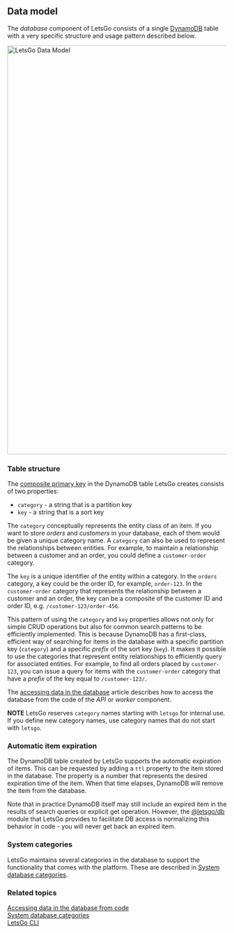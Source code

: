 ## Data model

The _database_ component of LetsGo consists of a single [DynamoDB](https://aws.amazon.com/pm/dynamodb) table with a very specific structure and usage pattern described below.

<img width="938" alt="LetsGo Data Model" src="https://github.com/47chapters/letsgo/assets/822369/a5b2c67f-bd94-4e54-a685-18d3138c7029">

### Table structure

The [composite primary key](https://aws.amazon.com/blogs/database/choosing-the-right-dynamodb-partition-key/) in the DynamoDB table LetsGo creates consists of two properties:

- `category` - a string that is a partition key
- `key` - a string that is a sort key

The `category` conceptually represents the entity class of an item. If you want to store _orders_ and _customers_ in your database, each of them would be given a unique category name. A `category` can also be used to represent the relationships between entities. For example, to maintain a relationship between a customer and an order, you could define a `customer-order` category.

The `key` is a unique identifier of the entity within a category. In the `orders` category, a key could be the order ID, for example, `order-123`. In the `customer-order` category that represents the relationship between a customer and an order, the key can be a composite of the customer ID and order ID, e.g. `/customer-123/order-456`.

This pattern of using the `category` and `key` properties allows not only for simple CRUD operations but also for common search patterns to be efficiently implemented. This is because DynamoDB has a first-class, efficient way of searching for items in the database with a specific partition key (`category`) and a specific _prefix_ of the sort key (`key`). It makes it possible to use the categories that represent entity relationships to efficiently query for associated entities. For example, to find all orders placed by `customer-123`, you can issue a query for items with the `customer-order` category that have a _prefix_ of the key equal to `/customer-123/`.

The [accessing data in the database](../how-to/access-data-in-the-database-from-code.md) article describes how to access the database from the code of the _API_ or _worker_ component.

**NOTE** LetsGo reserves `category` names starting with `letsgo` for internal use. If you define new category names, use category names that do not start with `letsgo`.

### Automatic item expiration

The DynamoDB table created by LetsGo supports the automatic expiration of items. This can be requested by adding a `ttl` property to the item stored in the database. The property is a number that represents the desired expiration time of the item. When that time elapses, DynamoDB will remove the item from the database.

Note that in practice DynamoDB itself may still include an expired item in the results of search queries or explicit get operation. However, the [@letsgo/db](../reference/letsgo-db/README.md) module that LetsGo provides to facilitate DB access is normalizing this behavior in code - you will never get back an expired item.

### System categories

LetsGo maintains several categories in the database to support the functionality that comes with the platform. These are described in [System database categories](../reference/system-database-categories.md).

### Related topics

[Accessing data in the database from code](../how-to/access-data-in-the-database-from-code.md)  
[System database categories](../reference/system-database-categories.md)  
[LetsGo CLI](../reference/letsgo-cli.md)

